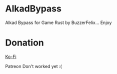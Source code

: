# AlkadBypass
Alkad Bypass for Game Rust by BuzzerFelix... Enjoy

# Donation

[Ko-Fi](https://ko-fi.com/buzzerfelix_official)

Patreon Don't worked yet :( 
